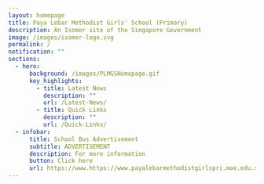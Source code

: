 ```yaml
---
layout: homepage
title: Paya Lebar Methodist Girls' School (Primary)
description: An Isomer site of the Singapore Government
image: /images/isomer-logo.svg
permalink: /
notification: ""
sections:
  - hero:
      background: /images/PLMGSHomepage.gif
      key_highlights:
        - title: Latest News
          description: ""
          url: /Latest-News/
        - title: Quick Links
          description: ""
          url: /Quick-Links/
  - infobar:
      title: School Bus Advertisement
      subtitle: ADVERTISEMENT
      description: For more information
      button: Click here
      url: https://www.https://www.payalebarmethodistgirlspri.moe.edu.sg//advertisement/permalink/schoolbusadvertisement/
---
```

